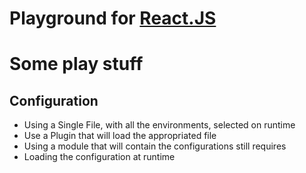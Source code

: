 Playground for [React.JS](https://facebook.github.io/react/)
====


# Some play stuff

## Configuration
 - Using a Single File, with all the environments, selected on runtime
 - Use a Plugin that will load the appropriated file
 - Using a module that will contain the configurations still requires
 - Loading the configuration at runtime
